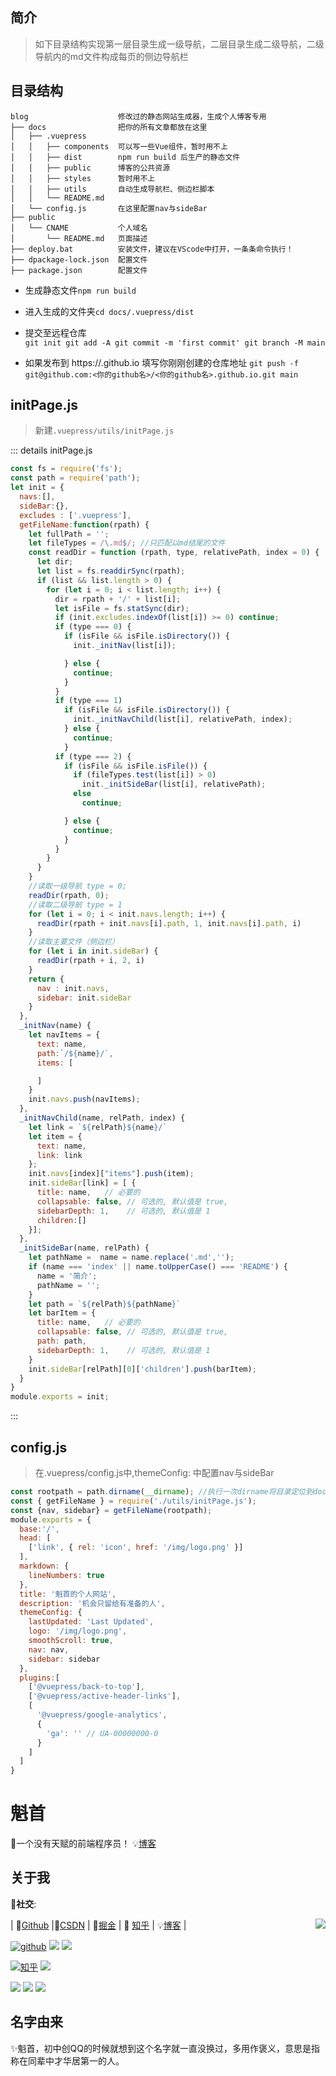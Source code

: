 ## 简介

> 如下目录结构实现第一层目录生成一级导航，二层目录生成二级导航，二级导航内的md文件构成每页的侧边导航栏

## 目录结构

```text
blog					修改过的静态网站生成器，生成个人博客专用
├── docs				把你的所有文章都放在这里
│   ├── .vuepress
│   │   ├── components  可以写一些Vue组件，暂时用不上
│   │   ├── dist        npm run build 后生产的静态文件
│   │   ├── public 		博客的公共资源
│   │   ├── styles      暂时用不上
│   │   ├── utils       自动生成导航栏、侧边栏脚本
│   │   └── README.md   
│   └── config.js       在这里配置nav与sideBar
├── public				
│   └── CNAME           个人域名 
│       └── README.md   页面描述
├── deploy.bat          安装文件，建议在VScode中打开，一条条命令执行！
├── dpackage-lock.json  配置文件
├── package.json        配置文件
```

- 生成静态文件`npm run build`

- 进入生成的文件夹`cd docs/.vuepress/dist`


- 提交至远程仓库  
   `git init
  git add -A
  git commit -m 'first commit'
  git branch -M main`

- 如果发布到 https://<USERNAME>.github.io  填写你刚刚创建的仓库地址
  `git push -f git@github.com:<你的github名>/<你的github名>.github.io.git main
  `



## initPage.js

> 新建`.vuepress/utils/initPage.js`  

::: details initPage.js

```javascript
const fs = require('fs');
const path = require('path');
let init = {
  navs:[],
  sideBar:{},
  excludes : ['.vuepress'],
  getFileName:function(rpath) {
    let fullPath = '';
    let fileTypes = /\.md$/; //只匹配以md结尾的文件
    const readDir = function (rpath, type, relativePath, index = 0) {
      let dir;
      let list = fs.readdirSync(rpath);
      if (list && list.length > 0) {
        for (let i = 0; i < list.length; i++) {
          dir = rpath + '/' + list[i];
          let isFile = fs.statSync(dir);
          if (init.excludes.indexOf(list[i]) >= 0) continue;
          if (type === 0) {
            if (isFile && isFile.isDirectory()) {
              init._initNav(list[i]);

            } else {
              continue;
            }
          }
          if (type === 1)
            if (isFile && isFile.isDirectory()) {
              init._initNavChild(list[i], relativePath, index);
            } else {
              continue;
            }
          if (type === 2) {
            if (isFile && isFile.isFile()) {
              if (fileTypes.test(list[i]) > 0)
                init._initSideBar(list[i], relativePath);
              else
                continue;

            } else {
              continue;
            }
          }
        }
      }
    }
    //读取一级导航 type = 0;
    readDir(rpath, 0);
    //读取二级导航 type = 1
    for (let i = 0; i < init.navs.length; i++) {
      readDir(rpath + init.navs[i].path, 1, init.navs[i].path, i)
    }
    //读取主要文件（侧边栏）
    for (let i in init.sideBar) {
      readDir(rpath + i, 2, i)
    }
    return {
      nav : init.navs,
      sidebar: init.sideBar
    }
  },
  _initNav(name) {
    let navItems = {
      text: name,
      path:`/${name}/`,
      items: [

      ]
    }
    init.navs.push(navItems);
  },
  _initNavChild(name, relPath, index) {
    let link = `${relPath}${name}/`
    let item = {
      text: name,
      link: link
    };
    init.navs[index]["items"].push(item);
    init.sideBar[link] = [ {
      title: name,   // 必要的
      collapsable: false, // 可选的, 默认值是 true,
      sidebarDepth: 1,    // 可选的, 默认值是 1
      children:[]
    }];
  },
  _initSideBar(name, relPath) {
    let pathName =  name = name.replace('.md','');
    if (name === 'index' || name.toUpperCase() === 'README') {
      name = '简介';
      pathName = '';
    }
    let path = `${relPath}${pathName}`
    let barItem = {
      title: name,   // 必要的
      collapsable: false, // 可选的, 默认值是 true,
      path: path,
      sidebarDepth: 1,    // 可选的, 默认值是 1
    }
    init.sideBar[relPath][0]['children'].push(barItem);
  }
}
module.exports = init;

```

:::  

## config.js

> 在.vuepress/config.js中,themeConfig: 中配置nav与sideBar

```javascript
const rootpath = path.dirname(__dirname); //执行一次dirname将目录定位到docs目录
const { getFileName } = require('./utils/initPage.js');
const {nav, sidebar} = getFileName(rootpath);
module.exports = {
  base:'/',
  head: [
    ['link', { rel: 'icon', href: '/img/logo.png' }]
  ],
  markdown: {
    lineNumbers: true
  },
  title: '魁首的个人网站',
  description: '机会只留给有准备的人',
  themeConfig: {
    lastUpdated: 'Last Updated',
    logo: '/img/logo.png',
    smoothScroll: true,
    nav: nav,  
    sidebar: sidebar
  },
  plugins:[
    ['@vuepress/back-to-top'],
    ['@vuepress/active-header-links'],
    [
      '@vuepress/google-analytics',
      {
        'ga': '' // UA-00000000-0
      }
    ]
  ]
}
```



# 魁首

🔔一个没有天赋的前端程序员！  💡[博客](https://blog.lijianlin.com.cn/)

## 关于我

🔰**社交**:

| 🤖[Github](https://github.com/kuishou68) |🔑[CSDN](https://blog.csdn.net/weixin_44019370?spm=1010.2135.3001.5421) | 💎[掘金](https://juejin.cn/user/3817931570691031) | 📖 [知乎](https://www.zhihu.com/people/kui-shou-27-41) | 💡[博客](https://blog.lijianlin.com.cn/) |
<img align="right" src="https://github-readme-stats.vercel.app/api?username=kuishou68&theme=vue&show_icons=true&icon_color=41b883&text_color=718096&hide_title=true" />

[![github](https://img.shields.io/github/stars/kuishou68?logo=github&logoColor=Stars)](https://github.com/kuishou68)  [![](https://img.shields.io/badge/CSDN-8643%E8%AE%BF%E9%97%AE%E9%87%8F-%23ff4d4d)](https://blog.csdn.net/weixin_44019370?type=blog)  [![](https://img.shields.io/badge/%E6%8E%98%E9%87%91-%40%E9%AD%81%E9%A6%96-blue&logo=zhihu)](https://juejin.cn/user/3817931570691031)

[![知乎](https://img.shields.io/badge/%E7%9F%A5%E4%B9%8E-%40%E9%AD%81%E9%A6%96-blue)](https://www.zhihu.com/people/kui-shou-27-41)  [![](https://img.shields.io/badge/%E9%AD%81%E9%A6%96%E5%8D%9A%E5%AE%A2-blog.lijianlin.com.cn-%23a000a0)](https://blog.lijianlin.com.cn/)  

[![](https://img.shields.io/badge/%E7%BD%91%E6%98%93%E4%BA%91-727%20%E6%AD%8C%E5%8D%95-red)](https://music.163.com/#/my/m/music/playlist?id=987055290)  [![](https://img.shields.io/badge/dynamic/json?color=ff69b4&label=%E5%93%94%E5%93%A9%E5%93%94%E5%93%A9&query=%24.data.totalSubs&suffix=%20%20%E7%B2%89%E4%B8%9D&url=https%3A%2F%2Fapi.spencerwoo.com%2Fsubstats%2F%3Fsource%3Dbilibili%26queryKey%3D488055374&logo=bilibili)](https://space.bilibili.com/488055374/dynamic)  [![](https://img.shields.io/badge/%E7%A0%81%E4%BA%91-%E9%A2%86%E7%A7%805858-%23d92b2f)](https://gitee.com/lingxiu5858)

## 名字由来

✨魁首，初中创QQ的时候就想到这个名字就一直没换过，多用作褒义，意思是指称在同辈中才华居第一的人。

